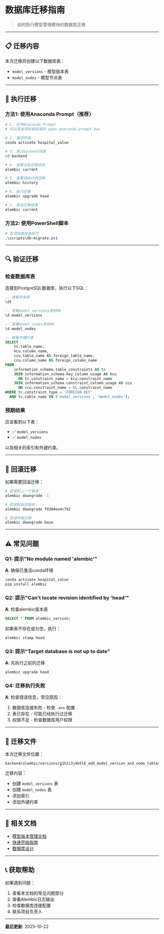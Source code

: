# 数据库迁移指南

> 如何执行模型管理模块的数据库迁移

---

## 📋 迁移内容

本次迁移将创建以下数据库表：
- `model_versions` - 模型版本表
- `model_nodes` - 模型节点表

---

## 🚀 执行迁移

### 方法1: 使用Anaconda Prompt（推荐）

```bash
# 1. 打开Anaconda Prompt
# 可以双击项目根目录的 open-anaconda-prompt.bat

# 2. 激活环境
conda activate hospital_value

# 3. 进入backend目录
cd backend

# 4. 查看当前迁移状态
alembic current

# 5. 查看待执行的迁移
alembic history

# 6. 执行迁移
alembic upgrade head

# 7. 验证迁移结果
alembic current
```

### 方法2: 使用PowerShell脚本

```powershell
# 在项目根目录执行
.\scripts\db-migrate.ps1
```

---

## 🔍 验证迁移

### 检查数据库表

连接到PostgreSQL数据库，执行以下SQL：

```sql
-- 查看所有表
\dt

-- 查看model_versions表结构
\d model_versions

-- 查看model_nodes表结构
\d model_nodes

-- 查看外键约束
SELECT
    tc.table_name, 
    kcu.column_name, 
    ccu.table_name AS foreign_table_name,
    ccu.column_name AS foreign_column_name 
FROM 
    information_schema.table_constraints AS tc 
    JOIN information_schema.key_column_usage AS kcu
      ON tc.constraint_name = kcu.constraint_name
    JOIN information_schema.constraint_column_usage AS ccu
      ON ccu.constraint_name = tc.constraint_name
WHERE tc.constraint_type = 'FOREIGN KEY' 
  AND tc.table_name IN ('model_versions', 'model_nodes');
```

### 预期结果

应该看到以下表：
- ✅ `model_versions`
- ✅ `model_nodes`

以及相关的索引和外键约束。

---

## 🔄 回滚迁移

如果需要回滚迁移：

```bash
# 回滚到上一个版本
alembic downgrade -1

# 回滚到指定版本
alembic downgrade f0384ea4c792

# 回滚所有迁移
alembic downgrade base
```

---

## ⚠️ 常见问题

### Q1: 提示"No module named 'alembic'"

**A**: 确保已激活conda环境
```bash
conda activate hospital_value
pip install alembic
```

### Q2: 提示"Can't locate revision identified by 'head'"

**A**: 检查alembic版本表
```sql
SELECT * FROM alembic_version;
```

如果表不存在或为空，执行：
```bash
alembic stamp head
```

### Q3: 提示"Target database is not up to date"

**A**: 先执行之前的迁移
```bash
alembic upgrade head
```

### Q4: 迁移执行失败

**A**: 检查错误信息，常见原因：
1. 数据库连接失败 - 检查 `.env` 配置
2. 表已存在 - 可能已经执行过迁移
3. 权限不足 - 检查数据库用户权限

---

## 📝 迁移文件

本次迁移文件位置：
```
backend/alembic/versions/g1h2i3j4k5l6_add_model_version_and_node_tables.py
```

迁移内容：
- 创建 `model_versions` 表
- 创建 `model_nodes` 表
- 添加索引
- 添加外键约束

---

## 🔗 相关文档

- [模型版本管理文档](./MODEL_VERSION_COMPLETED.md)
- [快速开始指南](./MODEL_VERSION_QUICKSTART.md)
- [数据库设计](./系统设计文档.md#4-数据库设计)

---

## 📞 获取帮助

如果遇到问题：
1. 查看本文档的常见问题部分
2. 查看Alembic日志输出
3. 检查数据库连接配置
4. 联系项目负责人

---

**最后更新**: 2025-10-22
